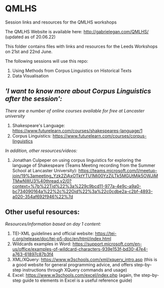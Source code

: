 # QMLHS
Session links and resources for the QMLHS workshops

The QMLHS Website is available here: http://gabrielegan.com/QMLHS/ (updated as of 20.06.22)

This folder contains files with links and resources for the Leeds Workshops on 21st and 22nd June.

The following sessions will use this repo:

1. Using Methods from Corpus Linguistics on Historical Texts
2. Data Visualisation

## *'I want to know more about Corpus Linguistics after the session':*

*There are a number of online courses available for free at Lancaster university*
1. Shakespeare's Language: https://www.futurelearn.com/courses/shakespeares-language/1
2. Corpus Linguistics: https://www.futurelearn.com/courses/corpus-linguistics

*In addition, other resources/videos:*
1. Jonathan Culpeper on using corpus linguistics for exploring the language of Shakespeare (Teams Meeting recording from the Summer School at Lancaster University): https://teams.microsoft.com/l/meetup-join/19%3ameeting_Yzk2ZjAxOTktYTU1Mi00YzZjLTk5MGUtMjk5OWJiMTMwNWU3%40thread.v2/0?context=%7b%22Tid%22%3a%229c9bcd11-977a-4e9c-a9a0-bc734090164a%22%2c%22Oid%22%3a%22c0cdbe2a-c2bf-4893-a020-354af692f946%22%7d

## Other useful resources:
*Resources/information based on day 1 content:*
1. TEI-XML guidelines and official website: https://tei-c.org/release/doc/tei-p5-doc/en/html/index.html
2. Wildcards examples in Word: https://support.microsoft.com/en-us/office/examples-of-wildcard-characters-939e153f-bd30-47e4-a763-61897c87b3f4
3. XML/XQuery: https://www.w3schools.com/xml/xquery_intro.asp (this is a good website for general programming advice, and offers step-by-step instructions through XQuery commands and usage)
4. Excel: https://www.w3schools.com/excel/index.php (again, the step-by-step guide to elements in Excel is a useful reference guide)
